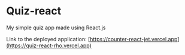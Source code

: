 # Quiz-react
My simple quiz app made using React.js

Link to the deployed application: [https://counter-react-jet.vercel.app](https://quiz-react-rho.vercel.app)
